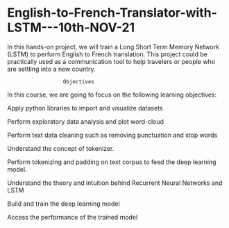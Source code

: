 # English-to-French-Translator-with-LSTM---10th-NOV-21

In this hands-on project, we will train a Long Short Term Memory Network (LSTM) to perform English to French translation. This project could be practically used as a communication tool to help travelers or people who are settling into a new country.

                      Objectives
In this course, we are going to focus on the following learning objectives:

Apply python libraries to import and visualize datasets

Perform exploratory data analysis and plot word-cloud

Perform text data cleaning such as removing punctuation and stop words

Understand the concept of tokenizer.

Perform tokenizing and padding on text corpus to feed the deep learning model.

Understand the theory and intuition behind Recurrent Neural Networks and LSTM

Build and train the deep learning model

Access the performance of the trained model
